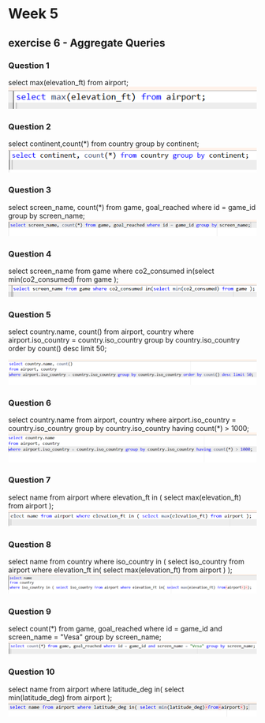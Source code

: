 # Week 5
## exercise 6 - Aggregate Queries
### Question 1
select max(elevation_ft) from airport;
![screenshot](Screenshot-Q-1.png)

### Question 2
select continent,count(*) from country group by continent;
![screenshot](Screenshot-Q-2.png)

### Question 3
select screen_name, count(*) from game, goal_reached where id = game_id group by screen_name;
![screenshot](Screenshot-Q-3.png)

### Question 4
select screen_name from game where co2_consumed in(select min(co2_consumed) from game );
![screenshot](Screenshot-Q-4.png)

### Question 5
select country.name, count() 
from airport, country 
where airport.iso_country = country.iso_country group by country.iso_country order by count() desc limit 50;

![screenshot](Screenshot-Q-5.png)

### Question 6
select country.name
from airport, country 
where airport.iso_country = country.iso_country group by country.iso_country having count(*) > 1000;
![screenshot](Screenshot-Q-6.png)

### Question 7
select name from airport where elevation_ft in ( select max(elevation_ft) from airport );
![screenshot](Screenshot-Q-7.png)

### Question 8
select name
from country
where iso_country in ( select iso_country from airport where elevation_ft in( select max(elevation_ft) from airport ) );
![screenshot](Screenshot-Q-8.png)

### Question 9
select count(*) from game, goal_reached where id = game_id and screen_name = "Vesa" group by screen_name;
![screenshot](Screenshot-Q-9.png)

### Question 10
select name from airport where latitude_deg in( select min(latitude_deg) from airport );
![screenshot](Screenshot-Q-10.png)